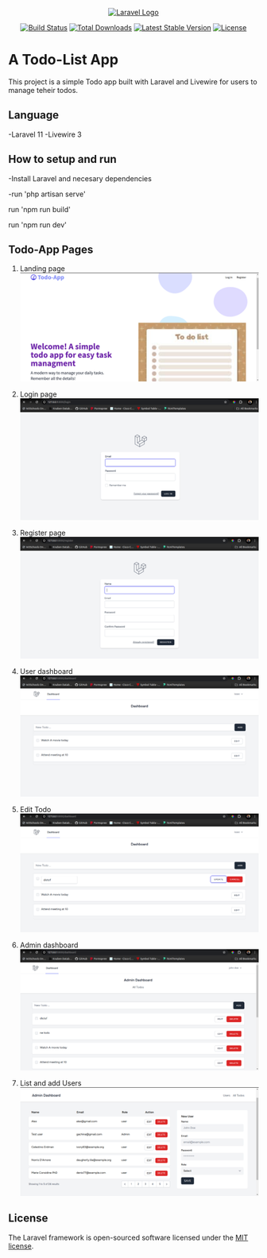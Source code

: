 <p align="center"><a href="https://laravel.com" target="_blank"><img src="https://raw.githubusercontent.com/laravel/art/master/logo-lockup/5%20SVG/2%20CMYK/1%20Full%20Color/laravel-logolockup-cmyk-red.svg" width="400" alt="Laravel Logo"></a></p>

<p align="center">
<a href="https://github.com/laravel/framework/actions"><img src="https://github.com/laravel/framework/workflows/tests/badge.svg" alt="Build Status"></a>
<a href="https://packagist.org/packages/laravel/framework"><img src="https://img.shields.io/packagist/dt/laravel/framework" alt="Total Downloads"></a>
<a href="https://packagist.org/packages/laravel/framework"><img src="https://img.shields.io/packagist/v/laravel/framework" alt="Latest Stable Version"></a>
<a href="https://packagist.org/packages/laravel/framework"><img src="https://img.shields.io/packagist/l/laravel/framework" alt="License"></a>
</p>



# A Todo-List App
This project is a simple Todo app built with Laravel and Livewire for users to manage teheir todos.




## Language
-Laravel 11
-Livewire 3

## How to setup and run
-Install Laravel and necesary dependencies

-run 'php artisan serve'

run 'npm run build'

run 'npm run dev'

##  Todo-App Pages
1. Landing page
![Landing](https://github.com/isaackabucho/Todo_app/blob/main/TodoScreenshots/updlandingpage.png?raw=true)

2. Login page
![Login](https://github.com/isaackabucho/Todo_app/blob/main/TodoScreenshots/Login_page.png?raw=true)

3. Register page
![Register](https://github.com/isaackabucho/Todo_app/blob/main/TodoScreenshots/Register_page.png?raw=true)

4. User dashboard
![User dashboard](https://github.com/isaackabucho/Todo_app/blob/main/TodoScreenshots/User_dashboard.png?raw=true)

5. Edit Todo
![Edit Todo](https://github.com/isaackabucho/Todo_app/blob/main/TodoScreenshots/Edit_todo.png?raw=true)

6. Admin dashboard
![Admin dashboard](https://github.com/isaackabucho/Todo_app/blob/main/TodoScreenshots/Admin_dashboard.png?raw=true)

7. List and add Users
![Users](https://github.com/isaackabucho/Todo_app/blob/main/TodoScreenshots/user_list.png?raw=true)



## License

The Laravel framework is open-sourced software licensed under the [MIT license](https://opensource.org/licenses/MIT).

